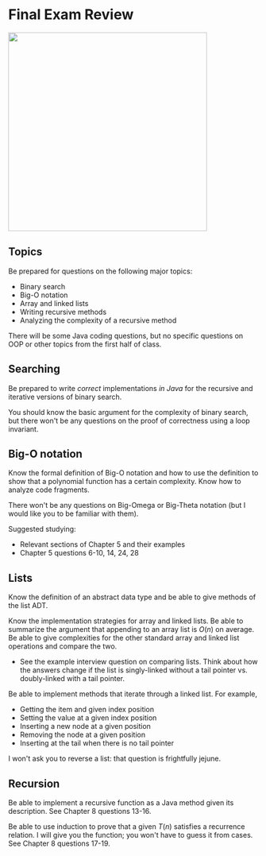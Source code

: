 # Final Exam Review

<img src="https://imgs.xkcd.com/comics/final_exam_2x.png" width="400px" />

## Topics

Be prepared for questions on the following major topics:

- Binary search
- Big-O notation
- Array and linked lists
- Writing recursive methods
- Analyzing the complexity of a recursive method

There will be some Java coding questions, but no specific questions on OOP or other topics from the first half of class.


## Searching

Be prepared to write *correct* implementations *in Java* for the recursive and iterative versions of binary search.

You should know the basic argument for the complexity of binary search, but there won't be any questions on the proof of correctness using a loop invariant.


## Big-O notation

Know the formal definition of Big-O notation and how to use the definition to show that a polynomial function has a certain complexity. Know how to analyze code fragments.

There won't be any questions on Big-Omega or Big-Theta notation (but I would like you to be familiar with them).

Suggested studying:

- Relevant sections of Chapter 5 and their examples
- Chapter 5 questions 6-10, 14, 24, 28 


## Lists

Know the definition of an abstract data type and be able to give methods of the list ADT.

Know the implementation strategies for array and linked lists. Be able to summarize the argument that appending to an array list is *O*(*n*) on average.
Be able to give complexities for the other standard array and linked list operations and compare the two.

- See the example interview question on comparing lists. Think about how the answers change if the list is singly-linked without a tail pointer vs. doubly-linked with a tail pointer.

Be able to implement methods that iterate through a linked list. For example,

- Getting the item and given index position
- Setting the value at a given index position
- Inserting a new node at a given position
- Removing the node at a given position
- Inserting at the tail when there is no tail pointer

I won't ask you to reverse a list: that question is frightfully jejune.


## Recursion

Be able to implement a recursive function as a Java method given its description. See Chapter 8 questions 13-16.

Be able to use induction to prove that a given *T*(*n*)  satisfies a recurrence relation. I will give you the function; you won't have to guess it from cases. See Chapter 8 questions 17-19.
